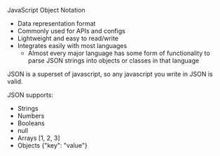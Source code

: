 JavaScript Object Notation

- Data representation format
- Commonly used for APIs and configs
- Lightweight and easy to read/write
- Integrates easily with most languages
	- Almost every major language has some form of functionality to parse JSON strings into objects or classes in that language

JSON is a superset of javascript, so any javascript you write in JSON is valid.

JSON supports:
- Strings
- Numbers
- Booleans
- null
- Arrays [1, 2, 3]
- Objects {"key": "value"}
